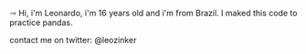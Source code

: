 ⇾ Hi, i'm Leonardo, i'm 16 years old and i'm from Brazil.
I maked this code to practice pandas.

contact me on twitter: @leozinker


